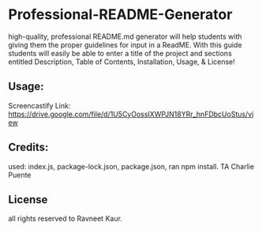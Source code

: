 # Professional-README-Generator
high-quality, professional README.md generator will help students with giving them the proper guidelines for input in a ReadME. With this guide students will easily be able to enter a title of the project and sections entitled Description, Table of Contents, Installation, Usage, & License!







## Usage:



Screencastify Link:
https://drive.google.com/file/d/1U5CyOossIXWPJN18YRr_hnFDbcUoStus/view


## Credits:
used: index.js, package-lock.json, package.json, ran npm install. 
TA Charlie Puente 


## License 
all rights reserved to Ravneet Kaur.
